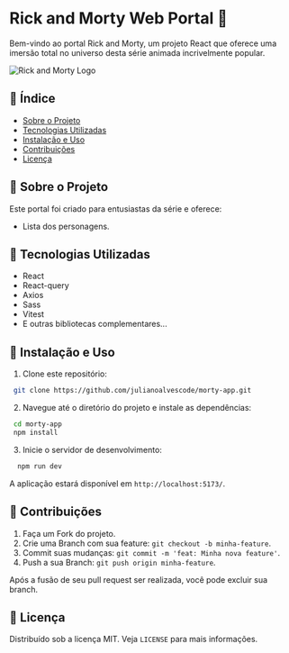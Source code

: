 # Rick and Morty Web Portal 🚀

Bem-vindo ao portal Rick and Morty, um projeto React que oferece uma imersão total no universo desta série animada incrivelmente popular.

![Rick and Morty Logo](https://rickandmortyapi.com/api/character/avatar/2.jpeg)

## 📌 Índice

- [Sobre o Projeto](#sobre-o-projeto)
- [Tecnologias Utilizadas](#tecnologias-utilizadas)
- [Instalação e Uso](#instalação-e-uso)
- [Contribuições](#contribuições)
- [Licença](#licença)

## 📖 Sobre o Projeto

Este portal foi criado para entusiastas da série e oferece:

- Lista dos personagens.

## 🚀 Tecnologias Utilizadas

- React
- React-query
- Axios
- Sass
- Vitest
- E outras bibliotecas complementares...

## 💼 Instalação e Uso

1. Clone este repositório:

```bash
 git clone https://github.com/julianoalvescode/morty-app.git
```

2. Navegue até o diretório do projeto e instale as dependências:

```bash
 cd morty-app
 npm install
```

3. Inicie o servidor de desenvolvimento:

```bash
  npm run dev
```

A aplicação estará disponível em `http://localhost:5173/`.

## 🤝 Contribuições

1. Faça um Fork do projeto.
2. Crie uma Branch com sua feature: `git checkout -b minha-feature`.
3. Commit suas mudanças: `git commit -m 'feat: Minha nova feature'`.
4. Push a sua Branch: `git push origin minha-feature`.

Após a fusão de seu pull request ser realizada, você pode excluir sua branch.

## 📜 Licença

Distribuído sob a licença MIT. Veja `LICENSE` para mais informações.
